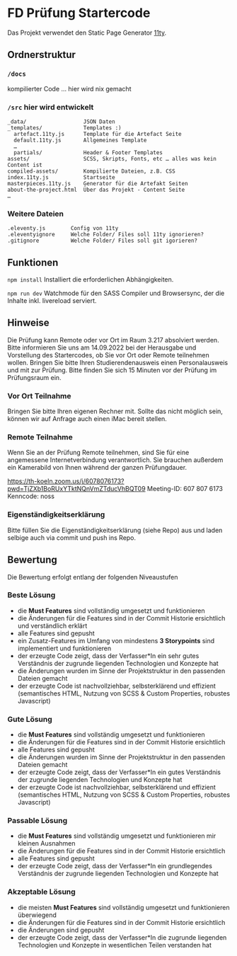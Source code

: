 # FD Prüfung Startercode

Das Projekt verwendet den Static Page Generator [11ty](https://www.11ty.dev/docs/).


## Ordnerstruktur

### `/docs`

kompilierter Code … hier wird nix gemacht

### `/src` hier wird entwickelt

```
_data/                  JSON Daten
_templates/             Templates :)
  artefact.11ty.js      Template für die Artefact Seite
  default.11ty.js       Allgemeines Template
  …
  partials/             Header & Footer Templates
assets/                 SCSS, Skripts, Fonts, etc … alles was kein Content ist
compiled-assets/        Kompilierte Dateien, z.B. CSS
index.11ty.js           Startseite
masterpieces.11ty.js    Generator für die Artefakt Seiten
about-the-project.html  Über das Projekt - Content Seite
…
```

### Weitere Dateien

```
.eleventy.js        Config von 11ty
.eleventyignore     Welche Folder/ Files soll 11ty ignorieren?
.gitignore          Welche Folder/ Files soll git igorieren?
```

## Funktionen

`npm install`
Installiert die erforderlichen Abhängigkeiten.

`npm run dev` 
Watchmode für den SASS Compiler und Browsersync, der die Inhalte inkl. livereload serviert.


## Hinweise

Die Prüfung kann Remote oder vor Ort im Raum 3.217 absolviert werden. Bitte informieren Sie uns am 14.09.2022 bei der Herausgabe und Vorstellung des Startercodes, ob Sie vor Ort oder Remote teilnehmen wollen. Bringen Sie bitte Ihren Studierendenausweis einen Personalausweis und mit zur Prüfung. Bitte finden Sie sich 15 Minuten vor der Prüfung im Prüfungsraum ein.

### Vor Ort Teilnahme

Bringen Sie bitte Ihren eigenen Rechner mit. Sollte das nicht möglich sein, können wir auf Anfrage auch einen iMac bereit stellen. 

### Remote Teilnahme

Wenn Sie an der Prüfung Remote teilnehmen, sind Sie für eine angemessene Internetverbindung verantwortlich. Sie brauchen außerdem ein Kamerabild von Ihnen während der ganzen Prüfungdauer.

https://th-koeln.zoom.us/j/6078076173?pwd=TjZXb1BoRUxYTktNQnVmZTducVhBQT09
Meeting-ID: 607 807 6173
Kenncode: noss

### Eigenständigkeitserklärung

Bitte füllen Sie die Eigenständigkeitserklärung (siehe Repo) aus und laden selbige auch via commit und push ins Repo.

## Bewertung

Die Bewertung erfolgt entlang der folgenden Niveaustufen

### Beste Lösung
- die **Must Features** sind vollständig umgesetzt und funktionieren
- die Änderungen für die Features sind in der Commit Historie ersichtlich und verständlich erklärt
- alle Features sind gepusht
- ein Zusatz-Features im Umfang von mindestens **3 Storypoints** sind implementiert und funktionieren
- der erzeugte Code zeigt, dass der Verfasser\*In ein sehr gutes Verständnis der zugrunde liegenden Technologien und Konzepte hat 
- die Änderungen wurden im Sinne der Projektstruktur in den passenden Dateien gemacht
- der erzeugte Code ist nachvollziehbar, selbsterklärend und effizient (semantisches HTML, Nutzung von SCSS & Custom Properties, robustes Javascript)

### Gute Lösung
- die **Must Features** sind vollständig umgesetzt und funktionieren
- die Änderungen für die Features sind in der Commit Historie ersichtlich
- alle Features sind gepusht
- die Änderungen wurden im Sinne der Projektstruktur in den passenden Dateien gemacht
- der erzeugte Code zeigt, dass der Verfasser\*In ein gutes Verständnis der zugrunde liegenden Technologien und Konzepte hat
- der erzeugte Code ist nachvollziehbar, selbsterklärend und effizient (semantisches HTML, Nutzung von SCSS & Custom Properties, robustes Javascript)

### Passable Lösung
- die **Must Features** sind vollständig umgesetzt und funktionieren mir kleinen Ausnahmen
- die Änderungen für die Features sind in der Commit Historie ersichtlich
- alle Features sind gepusht
- der erzeugte Code zeigt, dass der Verfasser\*In ein grundlegendes Verständnis der zugrunde liegenden Technologien und Konzepte hat

### Akzeptable Lösung
- die meisten **Must Features** sind vollständig umgesetzt und funktionieren überwiegend
- die Änderungen für die Features sind in der Commit Historie ersichtlich
- die Änderungen sind gepusht
- der erzeugte Code zeigt, dass der Verfasser\*In die zugrunde liegenden Technologien und Konzepte in wesentlichen Teilen verstanden hat